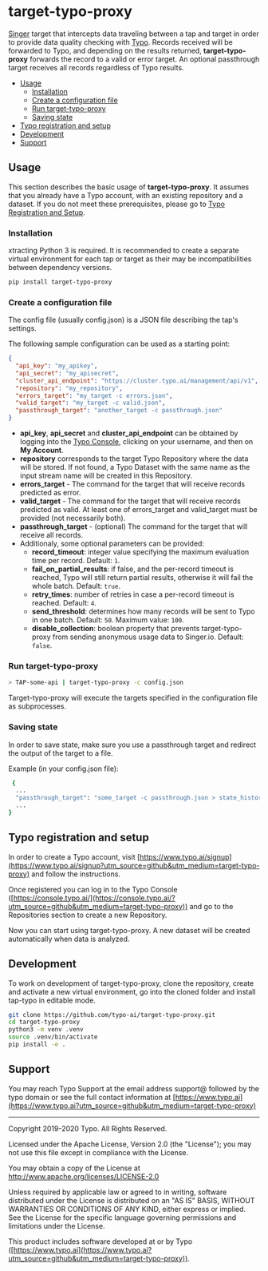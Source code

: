 # target-typo-proxy

[Singer](https://singer.io) target that intercepts data traveling between a tap and target in order to provide data quality checking with [Typo](https://www.typo.ai/?utm_source=github&utm_medium=target-typo-proxy). Records received will be forwarded to Typo, and depending on the results returned, **target-typo-proxy** forwards the record to a valid or error target. An optional passthrough target receives all records regardless of Typo results.

- [Usage](#usage)
  - [Installation](#installation)
  - [Create a configuration file](#create-a-configuration-file)
  - [Run target-typo-proxy](#run-target-typo-proxy)
  - [Saving state](#saving-state)
- [Typo registration and setup](#typo-registration-and-setup)
- [Development](#development)
- [Support](#support)



## Usage

This section describes the basic usage of **target-typo-proxy**. It assumes that you already have a Typo account, with an existing repository and a dataset. If you do not meet these prerequisites, please go to [Typo Registration and Setup](#typo-registration-and-setup).

### Installation

xtracting Python 3 is required. It is recommended to create a separate virtual environment for each tap or target as their may be incompatibilities between dependency versions.
```bash
pip install target-typo-proxy
```



### Create a configuration file

The config file (usually config.json) is a JSON file describing the tap's settings.

The following sample configuration can be used as a starting point:

```json
{
  "api_key": "my_apikey",
  "api_secret": "my_apisecret",
  "cluster_api_endpoint": "https://cluster.typo.ai/management/api/v1",
  "repository": "my_repository",
  "errors_target": "my_target -c errors.json",
  "valid_target": "my_target -c valid.json",
  "passthrough_target": "another_target -c passthrough.json"
}
```

- **api_key**, **api_secret** and **cluster_api_endpoint** can be obtained by logging into the [Typo Console](https://console.typo.ai/?utm_source=github&utm_medium=target-typo-proxy), clicking on your username, and then on **My Account**.
- **repository** corresponds to the target Typo Repository where the data will be stored. If not found, a Typo Dataset with the same name as the input stream name will be created in this Repository.
- **errors_target** - The command for the target that will receive records predicted as error.
- **valid_target** - The command for the target that will receive records predicted as valid. At least one of errors_target and valid_target must be provided (not necessarily both).
- **passthrough_target** - (optional) The command for the target that will receive all records.
- Additionaly, some optional parameters can be provided:
  - **record_timeout**: integer value specifying the maximum evaluation time per record. Default: `1`. 
  - **fail_on_partial_results**: if false, and the per-record timeout is reached, Typo will still return partial results, otherwise it will fail the whole batch. Default: `true`.
  - **retry_times**: number of retries in case a per-record timeout is reached. Default: `4`.
  -  **send_threshold**: determines how many records will be sent to Typo in one batch. Default: `50`. Maximum value: `100`.
  - **disable_collection**: boolean property that prevents target-typo-proxy from sending anonymous usage data to Singer.io. Default: `false`.



### Run target-typo-proxy

```bash
> TAP-some-api | target-typo-proxy -c config.json
```

Target-typo-proxy will execute the targets specified in the configuration file as subprocesses.



### Saving state

In order to save state, make sure you use a passthrough target and redirect the output of the target to a file.

Example (in your config.json file):

```bash
 {
  ...
  "passthrough_target": "some_target -c passthrough.json > state_history.txt"
  ...
}
```



## Typo registration and setup

In order to create a Typo account, visit [https://www.typo.ai/signup](https://www.typo.ai/signup?utm_source=github&utm_medium=target-typo-proxy) and follow the instructions.

Once registered you can log in to the Typo Console ([https://console.typo.ai/](https://console.typo.ai/?utm_source=github&utm_medium=target-typo-proxy)) and go to the Repositories section to create a new Repository.

Now you can start using target-typo-proxy. A new dataset will be created automatically when data is analyzed.



## Development

To work on development of target-typo-proxy, clone the repository, create and activate a new virtual environment, go into the cloned folder and install tap-typo in editable mode.

```bash
git clone https://github.com/typo-ai/target-typo-proxy.git
cd target-typo-proxy
python3 -m venv .venv
source .venv/bin/activate
pip install -e .
```



## Support

You may reach Typo Support at the email address support@ followed by the typo domain or see the full contact information at [https://www.typo.ai](https://www.typo.ai?utm_source=github&utm_medium=target-typo-proxy)


---

Copyright 2019-2020 Typo. All Rights Reserved.

Licensed under the Apache License, Version 2.0 (the "License");
you may not use this file except in compliance with the
License.

You may obtain a copy of the License at
http://www.apache.org/licenses/LICENSE-2.0

Unless required by applicable law or agreed to in writing, software
distributed under the License is distributed on an "AS IS" BASIS,
WITHOUT WARRANTIES OR CONDITIONS OF ANY KIND, either express or
implied. See the License for the specific language governing
permissions and limitations under the License.

This product includes software developed at
or by Typo ([https://www.typo.ai](https://www.typo.ai?utm_source=github&utm_medium=target-typo-proxy)).